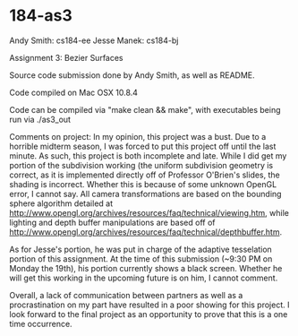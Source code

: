 184-as3
=======

Andy Smith: cs184-ee
Jesse Manek: cs184-bj

Assignment 3: Bezier Surfaces

Source code submission done by Andy Smith, as well as README.

Code compiled on Mac OSX 10.8.4

Code can be compiled via "make clean && make", with executables being run via ./as3_out 

Comments on project:
In my opinion, this project was a bust. Due to a horrible midterm season, I was forced to put this project off until the last minute. As such, this project is both incomplete and late. While I did get my portion of the subdivision working (the uniform subdivision geometry is correct, as it is implemented directly off of Professor O'Brien's slides, the shading is incorrect. Whether this is because of some unknown OpenGL error, I cannot say. All camera transformations are based on the bounding sphere algorithm detailed at http://www.opengl.org/archives/resources/faq/technical/viewing.htm, while lighting and depth buffer manipulations are based off of http://www.opengl.org/archives/resources/faq/technical/depthbuffer.htm. 

As for Jesse's portion, he was put in charge of the adaptive tesselation portion of this assignment. At the time of this submission (~9:30 PM on Monday the 19th), his portion currently shows a black screen. Whether he will get this working in the upcoming future is on him, I cannot comment.

Overall, a lack of communication between partners as well as a procrastination on my part have resulted in a poor showing for this project. I look forward to the final project as an opportunity to prove that this is a one time occurrence.


